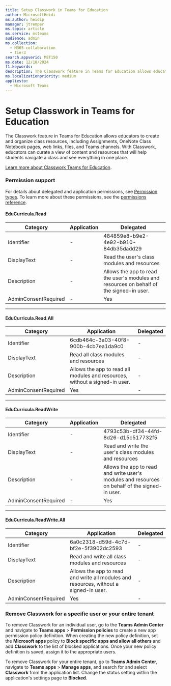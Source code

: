 ```yaml
---
title: Setup Classwork in Teams for Education
author: MicrosoftHeidi
ms.author: heidip
manager: jtremper
ms.topic: article
ms.service: msteams
audience: admin
ms.collection: 
  - M365-collaboration
  - tier3
search.appverid: MET150
ms.date: 12/18/2024
f1.keywords:
description: The Classwork feature in Teams for Education allows educators to create and organize class resources.
ms.localizationpriority: medium
appliesto: 
  - Microsoft Teams
---
```


# Setup Classwork in Teams for Education

The Classwork feature in Teams for Education allows educators to create and organize class resources, including Assignments, OneNote Class Notebook pages, web links, files, and Teams channels. With Classwork, educators can curate a view of content and resources that will help students navigate a class and see everything in one place.

[Learn more about Classwork Teams for Education](https://support.microsoft.com/topic/8a7f61e2-09ef-4fc9-8c16-c0e1a07166dd#ID0EBD=Manage_course_content).

### Permission support

For details about delegated and application permissions, see [Permission types](/graph/permissions-overview.md). To learn more about these permissions, see the [permissions reference](/graph/permissions-reference).

#### EduCurricula.Read

| Category | Application | Delegated |
|--|--|--|
| Identifier | - | 484859e8-b9e2-4e92-b910-84db35dadd29 |
| DisplayText | - | Read the user's class modules and resources |
| Description | - | Allows the app to read the user's modules and resources on behalf of the signed-in user. |
| AdminConsentRequired | - | Yes |

---

#### EduCurricula.Read.All

| Category | Application | Delegated |
|--|--|--|
| Identifier | 6cdb464c-3a03-40f8-900b-4cb7ea1da9c0 | - |
| DisplayText | Read all class modules and resources | - |
| Description | Allows the app to read all modules and resources, without a signed-in user. | - |
| AdminConsentRequired | Yes | - |

---

#### EduCurricula.ReadWrite

| Category | Application | Delegated |
|--|--|--|
| Identifier | - | 4793c53b-df34-44fd-8d26-d15c517732f5 |
| DisplayText | - | Read and write the user's class modules and resources |
| Description | - | Allows the app to read and write user's modules and resources on behalf of the signed-in user. |
| AdminConsentRequired | - | Yes |

---

#### EduCurricula.ReadWrite.All

| Category | Application | Delegated |
|--|--|--|
| Identifier | 6a0c2318-d59d-4c7d-bf2e-5f3902dc2593 | - |
| DisplayText | Read and write all class modules and resources | - |
| Description | Allows the app to read and write all modules and resources, without a signed-in user. | - |
| AdminConsentRequired | Yes | - |

### Remove Classwork for a specific user or your entire tenant

To remove Classwork for an individual user, go to the **Teams Admin Center** and navigate to **Teams apps** > **Permission policies** to create a new app permission policy definition. When creating the new policy definition, set the **Microsoft apps** policy to **Block specific apps and allow all others** and add **Classwork** to the list of blocked applications. Once your new policy definition is saved, assign it to the appropriate users.

To remove Classwork for your entire tenant, go to **Teams Admin Center**, navigate to **Teams apps** > **Manage apps**, and search for and select **Classwork** from the application list. Change the status setting within the application's settings page to **Blocked**.

